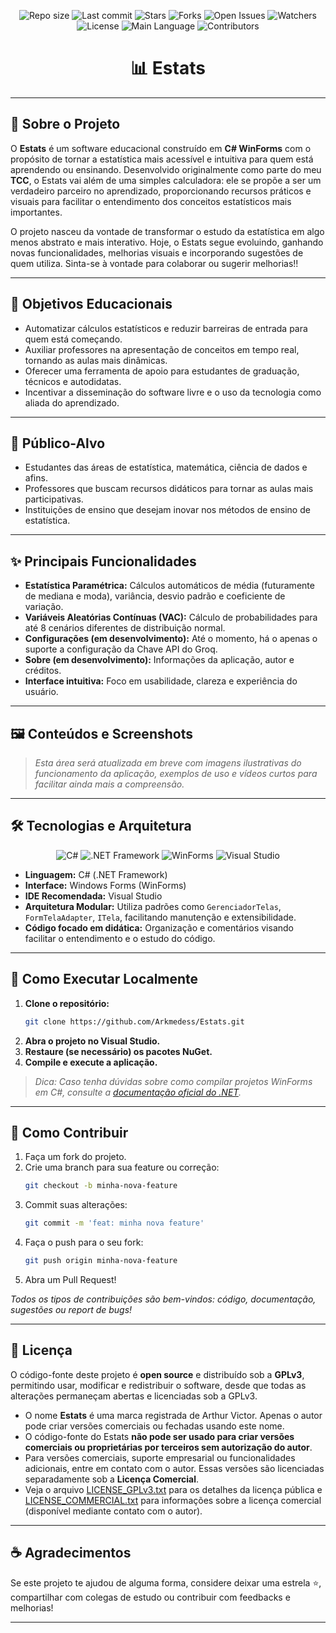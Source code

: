 <p align="center">
  <img src="https://img.shields.io/github/repo-size/Arkmedess/Estats?style=for-the-badge" alt="Repo size"/>
  <img src="https://img.shields.io/github/last-commit/Arkmedess/Estats?style=for-the-badge" alt="Last commit"/>
  <img src="https://img.shields.io/github/stars/Arkmedess/Estats?style=for-the-badge" alt="Stars"/>
  <img src="https://img.shields.io/github/forks/Arkmedess/Estats?style=for-the-badge" alt="Forks"/>
  <img src="https://img.shields.io/github/issues/Arkmedess/Estats?style=for-the-badge" alt="Open Issues"/>
  <img src="https://img.shields.io/github/watchers/Arkmedess/Estats?style=for-the-badge" alt="Watchers"/>
  <img src="https://img.shields.io/github/license/Arkmedess/Estats?style=for-the-badge" alt="License"/>
  <img src="https://img.shields.io/github/languages/top/Arkmedess/Estats?style=for-the-badge" alt="Main Language"/>
  <img src="https://img.shields.io/github/contributors/Arkmedess/Estats?style=for-the-badge" alt="Contributors"/>
</p>

<h1 align="center">📊 Estats</h1>

---

## 📌 Sobre o Projeto

O **Estats** é um software educacional construído em **C# WinForms** com o propósito de tornar a estatística mais acessível e intuitiva para quem está aprendendo ou ensinando. Desenvolvido originalmente como parte do meu **TCC**, o Estats vai além de uma simples calculadora: ele se propõe a ser um verdadeiro parceiro no aprendizado, proporcionando recursos práticos e visuais para facilitar o entendimento dos conceitos estatísticos mais importantes.

O projeto nasceu da vontade de transformar o estudo da estatística em algo menos abstrato e mais interativo. Hoje, o Estats segue evoluindo, ganhando novas funcionalidades, melhorias visuais e incorporando sugestões de quem utiliza. Sinta-se à vontade para colaborar ou sugerir melhorias!!

---

## 🎯 Objetivos Educacionais

- Automatizar cálculos estatísticos e reduzir barreiras de entrada para quem está começando.
- Auxiliar professores na apresentação de conceitos em tempo real, tornando as aulas mais dinâmicas.
- Oferecer uma ferramenta de apoio para estudantes de graduação, técnicos e autodidatas.
- Incentivar a disseminação do software livre e o uso da tecnologia como aliada do aprendizado.

---

## 👥 Público-Alvo

- Estudantes das áreas de estatística, matemática, ciência de dados e afins.
- Professores que buscam recursos didáticos para tornar as aulas mais participativas.
- Instituições de ensino que desejam inovar nos métodos de ensino de estatística.

---

## ✨ Principais Funcionalidades

- **Estatística Paramétrica:** Cálculos automáticos de média (futuramente de mediana e moda), variância, desvio padrão e coeficiente de variação.
- **Variáveis Aleatórias Contínuas (VAC):** Cálculo de probabilidades para até 8 cenários diferentes de distribuição normal.
- **Configurações (em desenvolvimento):** Até o momento, há o apenas o suporte a configuração da Chave API do Groq.
- **Sobre (em desenvolvimento):** Informações da aplicação, autor e créditos.
- **Interface intuitiva:** Foco em usabilidade, clareza e experiência do usuário.

---

## 🖼️ Conteúdos e Screenshots

> *Esta área será atualizada em breve com imagens ilustrativas do funcionamento da aplicação, exemplos de uso e vídeos curtos para facilitar ainda mais a compreensão.*

---

## 🛠️ Tecnologias e Arquitetura

<p align="center">
  <img src="https://img.shields.io/badge/C%23-239120?style=for-the-badge&logo=c-sharp&logoColor=white" alt="C#"/>
  <img src="https://img.shields.io/badge/.NET%20Framework-512BD4?style=for-the-badge&logo=dotnet&logoColor=white" alt=".NET Framework"/>
  <img src="https://img.shields.io/badge/Windows%20Forms-0078D6?style=for-the-badge&logo=windows&logoColor=white" alt="WinForms"/>
  <img src="https://img.shields.io/badge/Visual%20Studio-5C2D91?style=for-the-badge&logo=visual-studio&logoColor=white" alt="Visual Studio"/>
</p>

- **Linguagem:** C# (.NET Framework)
- **Interface:** Windows Forms (WinForms)
- **IDE Recomendada:** Visual Studio
- **Arquitetura Modular:** Utiliza padrões como `GerenciadorTelas`, `FormTelaAdapter`, `ITela`, facilitando manutenção e extensibilidade.
- **Código focado em didática:** Organização e comentários visando facilitar o entendimento e o estudo do código.

---

## 🚀 Como Executar Localmente

1. **Clone o repositório:**
   ```bash
   git clone https://github.com/Arkmedess/Estats.git
   ```
2. **Abra o projeto no Visual Studio.**
3. **Restaure (se necessário) os pacotes NuGet.**
4. **Compile e execute a aplicação.**

> *Dica: Caso tenha dúvidas sobre como compilar projetos WinForms em C#, consulte a [documentação oficial do .NET](https://docs.microsoft.com/pt-br/dotnet/desktop/winforms/).*

---

## 🤝 Como Contribuir

1. Faça um fork do projeto.
2. Crie uma branch para sua feature ou correção:
   ```bash
   git checkout -b minha-nova-feature
   ```
3. Commit suas alterações:
   ```bash
   git commit -m 'feat: minha nova feature'
   ```
4. Faça o push para o seu fork:
   ```bash
   git push origin minha-nova-feature
   ```
5. Abra um Pull Request!

*Todos os tipos de contribuições são bem-vindos: código, documentação, sugestões ou report de bugs!*

---

## 📄 Licença

O código-fonte deste projeto é **open source** e distribuído sob a **GPLv3**, permitindo usar, modificar e redistribuir o software, desde que todas as alterações permaneçam abertas e licenciadas sob a GPLv3.

- O nome **Estats** é uma marca registrada de Arthur Victor. Apenas o autor pode criar versões comerciais ou fechadas usando este nome.
- O código-fonte do Estats **não pode ser usado para criar versões comerciais ou proprietárias por terceiros sem autorização do autor**.
- Para versões comerciais, suporte empresarial ou funcionalidades adicionais, entre em contato com o autor. Essas versões são licenciadas separadamente sob a **Licença Comercial**.
- Veja o arquivo [LICENSE_GPLv3.txt](LICENSE_GPLv3.txt) para os detalhes da licença pública e [LICENSE_COMMERCIAL.txt](LICENSE_COMMERCIAL.txt) para informações sobre a licença comercial (disponível mediante contato com o autor).

---

## ☕ Agradecimentos

Se este projeto te ajudou de alguma forma, considere deixar uma estrela ⭐, compartilhar com colegas de estudo ou contribuir com feedbacks e melhorias!

---
